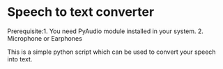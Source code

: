 # Speech to text converter
Prerequisite:1. You need PyAudio module installed in your system.
2. Microphone or Earphones

This is a simple python script which can be used to convert your speech into text. 

